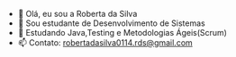 - 👋 Olá, eu sou a Roberta da Silva
- 👀 Sou estudante de Desenvolvimento de Sistemas
- 🌱 Estudando Java,Testing e Metodologias Ágeis(Scrum)
- 📫 Contato: robertadasilva0114.rds@gmail.com

<!---
RobertadaSilva/RobertadaSilva is a ✨ special ✨ repository because its `README.md` (this file) appears on your GitHub profile.
You can click the Preview link to take a look at your changes.
--->
